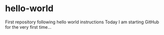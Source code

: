 # hello-world
First repository following hello world instructions
Today I am starting GitHub for the very first time...
